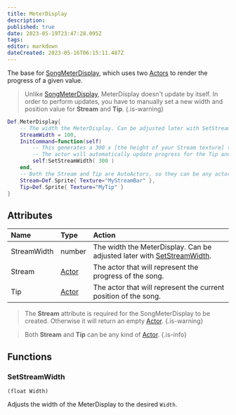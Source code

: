```yaml
---
title: MeterDisplay
description: 
published: true
date: 2023-05-19T23:47:28.095Z
tags: 
editor: markdown
dateCreated: 2023-05-16T06:15:11.487Z
---
```


The base for [SongMeterDisplay](/en/dev/actors/actortypes/songmeterdisplay/_index), which uses two [Actors](/en/dev/actors/actortypes/_index) to render the progress of a given value.

> Unlike [SongMeterDisplay](../songmeterdisplay/), MeterDisplay doesn't update by itself. In order to perform updates, you have to
> manually set a new width and position value for **Stream** and **Tip**.
{.is-warning}

```lua
Def.MeterDisplay{
	-- The width the MeterDisplay. Can be adjusted later with SetStreamWidth.
	StreamWidth = 100,
	InitCommand=function(self)
		-- This generates a 300 x [the height of your Stream texture] that will define the current progress of whatever song is currently being played.
		-- The actor will automatically update progress for the Tip and the Stream.
		self:SetStreamWidth( 300 )
	end,
	-- Both the Stream and Tip are AutoActors, so they can be any actor type.
	Stream=Def.Sprite{ Texture="MyStreamBar" },
	Tip=Def.Sprite{ Texture="MyTip" }
}
```

## Attributes

| Name | Type | Action |
| :--- | :--- | :----- |
StreamWidth | number | The width the MeterDisplay. Can be adjusted later with [SetStreamWidth](#setstreamwidth).
Stream | [Actor](/en/dev/actors/actortypes/actor/_index) | The actor that will represent the progress of the song.
Tip | [Actor](/en/dev/actors/actortypes/actor/_index) | The actor that will represent the current position of the song.

> The **Stream** attribute is required for the SongMeterDisplay to be created. Otherwise it will return an empty [Actor](../actor/).
{.is-warning}

> Both **Stream** and **Tip** can be any kind of [Actor](../../actortypes/).
{.is-info}

## Functions

### SetStreamWidth
`(float Width)`

Adjusts the width of the MeterDisplay to the desired `Width`.